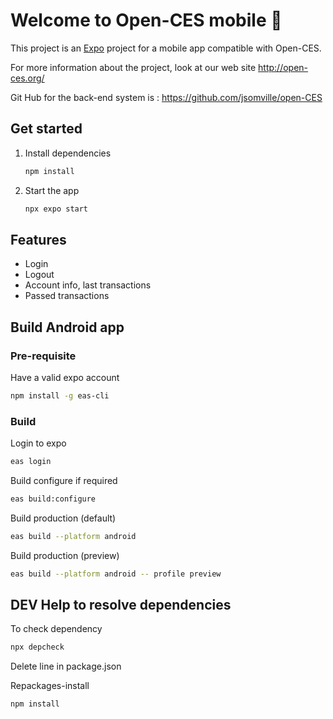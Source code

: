 # Welcome to Open-CES mobile 👋

This project is an [Expo](https://expo.dev) project for a mobile app compatible with Open-CES.

For more information about the project, look at our web site http://open-ces.org/

Git Hub for the back-end system is : https://github.com/jsomville/open-CES

## Get started

1. Install dependencies

   ```bash
   npm install
   ```

2. Start the app

   ```bash
   npx expo start
   ```
## Features

 - Login
 - Logout
 - Account info, last transactions
 - Passed transactions

## Build Android app

### Pre-requisite
   Have a valid expo account

   ```bash
   npm install -g eas-cli
   ```
### Build
   Login to expo
   ```bash
   eas login
   ```
   
   Build configure if required
   ```bash
   eas build:configure
   ```

   Build production (default)
   ```bash
   eas build --platform android
   ```

   Build production (preview)
   ```bash
   eas build --platform android -- profile preview
   ```

## DEV Help to resolve dependencies
   To check dependency
   ```bash
   npx depcheck
   ```

   Delete line in package.json

   Repackages-install 

   ```bash
   npm install
   ```

